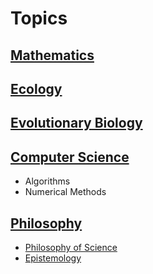 # Topics

## [Mathematics](./mathematics.md)

## [Ecology](./ecology.md)

## [Evolutionary Biology](evolution.md)

## [Computer Science](./computer_science.md)
- Algorithms
- Numerical Methods

## [Philosophy](./philosophy.md)
- [Philosophy of Science](./philosophy_of_science.md)
- [Epistemology](./epistemology.md)